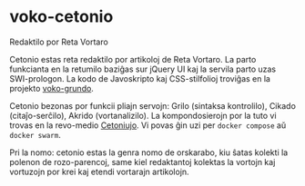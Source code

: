 # voko-cetonio
Redaktilo por Reta Vortaro

Cetonio estas reta redaktilo por artikoloj de Reta Vortaro. La parto funkcianta en la retumilo baziĝas sur jQuery UI kaj la servila parto uzas SWI-prologon. La kodo de Javoskripto kaj CSS-stilfolioj troviĝas en la projekto [voko-grundo](https://github.com/revuloj/voko-grundo).

Cetonio bezonas por funkcii pliajn servojn: Grilo (sintaksa kontrolilo), Cikado (citaĵo-serĉilo), Akrido (vortanalizilo). La kompondosierojn por la tuto vi trovas en la revo-medio [Cetoniujo](https://github.com/revuloj/revo-medioj/tree/master/cetoniujo). Vi povas ĝin uzi per `docker compose` aŭ `docker swarm`.

Pri la nomo: cetonio estas la genra nomo de orskarabo, kiu ŝatas kolekti la polenon de rozo-parencoj, same kiel redaktantoj kolektas la vortojn kaj vortuzojn por krei kaj etendi vortarajn artikolojn.
